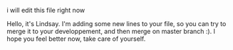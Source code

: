 i will edit this file right now 


Hello, it's Lindsay. I'm adding some new lines to your file, so you can try to merge it to your developpement, and then merge on master branch :).
I hope you feel better now, take care of yourself. 
